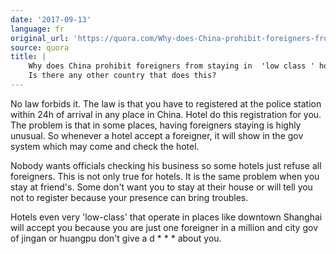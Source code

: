 ```yaml
---
date: '2017-09-13'
language: fr
original_url: 'https://quora.com/Why-does-China-prohibit-foreigners-from-staying-in-low-class-hotels-Is-there-any-other-country-that-does-this/answer/Clément-Renaud'
source: quora
title: |
    Why does China prohibit foreigners from staying in  'low class ' hotels?
    Is there any other country that does this?
---
```


No law forbids it. The law is that you have to registered at the police
station within 24h of arrival in any place in China. Hotel do this
registration for you. The problem is that in some places, having
foreigners staying is highly unusual. So whenever a hotel accept a
foreigner, it will show in the gov system which may come and check the
hotel.

Nobody wants officials checking his business so some hotels just refuse
all foreigners. This is not only true for hotels. It is the same problem
when you stay at friend's. Some don't want you to stay at their house or
will tell you not to register because your presence can bring troubles.

Hotels even very 'low-class' that operate in places like downtown
Shanghai will accept you because you are just one foreigner in a million
and city gov of jingan or huangpu don't give a d * * * about you.
